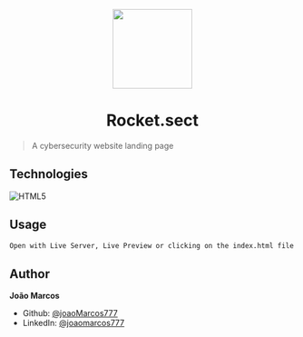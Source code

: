 <p align="center">
  <img src="/images/padlock.svg.svg" width="140px" />
</p>

<h1 align="center">Rocket.sect</h1>

> A cybersecurity website landing page

## Technologies

![HTML5](https://img.shields.io/badge/-HTML5-05122A?style=flat&logo=html5)&nbsp;

## Usage

```sh
Open with Live Server, Live Preview or clicking on the index.html file
```

## Author

**João Marcos**

- Github: [@joaoMarcos777](https://github.com/joaoMarcos777)
- LinkedIn: [@joaomarcos777](https://linkedin.com/in/joaomarcos777)
